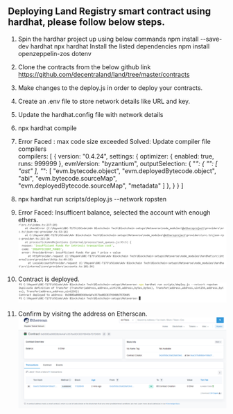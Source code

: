 ## Deploying Land Registry smart contract using hardhat, please follow below steps.

1.  Spin the hardhar project up using below commands
	npm install --save-dev hardhat
	npx hardhat
	Install the listed dependencies
	npm install openzeppelin-zos dotenv
2.  Clone the contracts from the below github link https://github.com/decentraland/land/tree/master/contracts
3.  Make changes to the deploy.js in order to deploy your contracts.
4.  Create an .env file to store network details like URL and key.
5.  Update the hardhat.config file with network details
6.  npx hardhat compile
7.  Error Faced : max code size exceeded Solved: Update compiler file compilers  
            compilers: 
            [
            {
                version: "0.4.24",
                settings: {
                optimizer: {
                enabled: true,
                runs: 999999
                },
                evmVersion: "byzantium", 
                outputSelection: {
                "*": {
                    "": [
                    "ast"
                    ],
                    "*": [
                    "evm.bytecode.object",
                    "evm.deployedBytecode.object",
                    "abi",
                    "evm.bytecode.sourceMap",
                    "evm.deployedBytecode.sourceMap",
                    "metadata"
                    ]
                },
                }
            }
            ]

8.  npx hardhat run scripts/deploy.js --network ropsten

9.  Error Faced: Insufficent balance, selected the account with enough ethers. 
    ![Screenshot](../Metaverse/imgs/Insufficentbalance.PNG)
10. Contract is deployed.
    ![Screenshot](../Metaverse/imgs/Deployed.PNG)
11. Confirm by visitng the address on Etherscan.
    ![Screenshot](../Metaverse/imgs/Etherscan.PNG)
